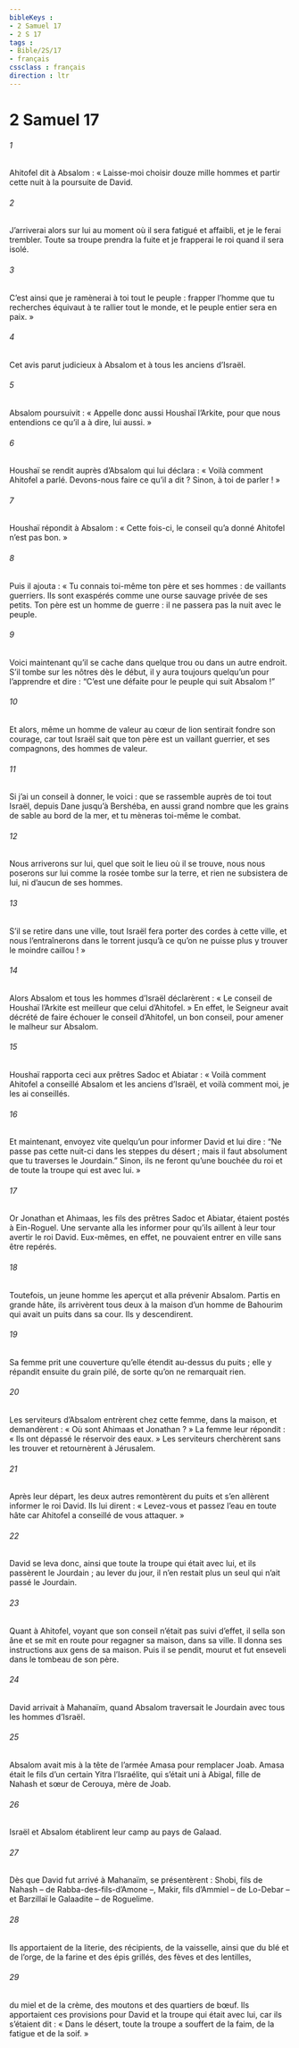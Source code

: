 ```yaml
---
bibleKeys : 
- 2 Samuel 17
- 2 S 17
tags : 
- Bible/2S/17
- français
cssclass : français
direction : ltr
---
```


# 2 Samuel 17

###### 1
Ahitofel dit à Absalom : « Laisse-moi choisir douze mille hommes et partir cette nuit à la poursuite de David.
###### 2
J’arriverai alors sur lui au moment où il sera fatigué et affaibli, et je le ferai trembler. Toute sa troupe prendra la fuite et je frapperai le roi quand il sera isolé.
###### 3
C’est ainsi que je ramènerai à toi tout le peuple : frapper l’homme que tu recherches équivaut à te rallier tout le monde, et le peuple entier sera en paix. »
###### 4
Cet avis parut judicieux à Absalom et à tous les anciens d’Israël.
###### 5
Absalom poursuivit : « Appelle donc aussi Houshaï l’Arkite, pour que nous entendions ce qu’il a à dire, lui aussi. »
###### 6
Houshaï se rendit auprès d’Absalom qui lui déclara : « Voilà comment Ahitofel a parlé. Devons-nous faire ce qu’il a dit ? Sinon, à toi de parler ! »
###### 7
Houshaï répondit à Absalom : « Cette fois-ci, le conseil qu’a donné Ahitofel n’est pas bon. »
###### 8
Puis il ajouta : « Tu connais toi-même ton père et ses hommes : de vaillants guerriers. Ils sont exaspérés comme une ourse sauvage privée de ses petits. Ton père est un homme de guerre : il ne passera pas la nuit avec le peuple.
###### 9
Voici maintenant qu’il se cache dans quelque trou ou dans un autre endroit. S’il tombe sur les nôtres dès le début, il y aura toujours quelqu’un pour l’apprendre et dire : “C’est une défaite pour le peuple qui suit Absalom !”
###### 10
Et alors, même un homme de valeur au cœur de lion sentirait fondre son courage, car tout Israël sait que ton père est un vaillant guerrier, et ses compagnons, des hommes de valeur.
###### 11
Si j’ai un conseil à donner, le voici : que se rassemble auprès de toi tout Israël, depuis Dane jusqu’à Bershéba, en aussi grand nombre que les grains de sable au bord de la mer, et tu mèneras toi-même le combat.
###### 12
Nous arriverons sur lui, quel que soit le lieu où il se trouve, nous nous poserons sur lui comme la rosée tombe sur la terre, et rien ne subsistera de lui, ni d’aucun de ses hommes.
###### 13
S’il se retire dans une ville, tout Israël fera porter des cordes à cette ville, et nous l’entraînerons dans le torrent jusqu’à ce qu’on ne puisse plus y trouver le moindre caillou ! »
###### 14
Alors Absalom et tous les hommes d’Israël déclarèrent : « Le conseil de Houshaï l’Arkite est meilleur que celui d’Ahitofel. » En effet, le Seigneur avait décrété de faire échouer le conseil d’Ahitofel, un bon conseil, pour amener le malheur sur Absalom.
###### 15
Houshaï rapporta ceci aux prêtres Sadoc et Abiatar : « Voilà comment Ahitofel a conseillé Absalom et les anciens d’Israël, et voilà comment moi, je les ai conseillés.
###### 16
Et maintenant, envoyez vite quelqu’un pour informer David et lui dire : “Ne passe pas cette nuit-ci dans les steppes du désert ; mais il faut absolument que tu traverses le Jourdain.” Sinon, ils ne feront qu’une bouchée du roi et de toute la troupe qui est avec lui. »
###### 17
Or Jonathan et Ahimaas, les fils des prêtres Sadoc et Abiatar, étaient postés à Ein-Roguel. Une servante alla les informer pour qu’ils aillent à leur tour avertir le roi David. Eux-mêmes, en effet, ne pouvaient entrer en ville sans être repérés.
###### 18
Toutefois, un jeune homme les aperçut et alla prévenir Absalom. Partis en grande hâte, ils arrivèrent tous deux à la maison d’un homme de Bahourim qui avait un puits dans sa cour. Ils y descendirent.
###### 19
Sa femme prit une couverture qu’elle étendit au-dessus du puits ; elle y répandit ensuite du grain pilé, de sorte qu’on ne remarquait rien.
###### 20
Les serviteurs d’Absalom entrèrent chez cette femme, dans la maison, et demandèrent : « Où sont Ahimaas et Jonathan ? » La femme leur répondit : « Ils ont dépassé le réservoir des eaux. » Les serviteurs cherchèrent sans les trouver et retournèrent à Jérusalem.
###### 21
Après leur départ, les deux autres remontèrent du puits et s’en allèrent informer le roi David. Ils lui dirent : « Levez-vous et passez l’eau en toute hâte car Ahitofel a conseillé de vous attaquer. »
###### 22
David se leva donc, ainsi que toute la troupe qui était avec lui, et ils passèrent le Jourdain ; au lever du jour, il n’en restait plus un seul qui n’ait passé le Jourdain.
###### 23
Quant à Ahitofel, voyant que son conseil n’était pas suivi d’effet, il sella son âne et se mit en route pour regagner sa maison, dans sa ville. Il donna ses instructions aux gens de sa maison. Puis il se pendit, mourut et fut enseveli dans le tombeau de son père.
###### 24
David arrivait à Mahanaïm, quand Absalom traversait le Jourdain avec tous les hommes d’Israël.
###### 25
Absalom avait mis à la tête de l’armée Amasa pour remplacer Joab. Amasa était le fils d’un certain Yitra l’Israélite, qui s’était uni à Abigal, fille de Nahash et sœur de Cerouya, mère de Joab.
###### 26
Israël et Absalom établirent leur camp au pays de Galaad.
###### 27
Dès que David fut arrivé à Mahanaïm, se présentèrent : Shobi, fils de Nahash – de Rabba-des-fils-d’Amone –, Makir, fils d’Ammiel – de Lo-Debar – et Barzillaï le Galaadite – de Roguelime.
###### 28
Ils apportaient de la literie, des récipients, de la vaisselle, ainsi que du blé et de l’orge, de la farine et des épis grillés, des fèves et des lentilles,
###### 29
du miel et de la crème, des moutons et des quartiers de bœuf. Ils apportaient ces provisions pour David et la troupe qui était avec lui, car ils s’étaient dit : « Dans le désert, toute la troupe a souffert de la faim, de la fatigue et de la soif. »
